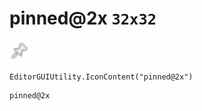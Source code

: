 # pinned@2x `32x32`
<img src="/img/pinned.png" width=32 height=32>

``` CSharp
EditorGUIUtility.IconContent("pinned@2x")
```
```
pinned@2x
```
